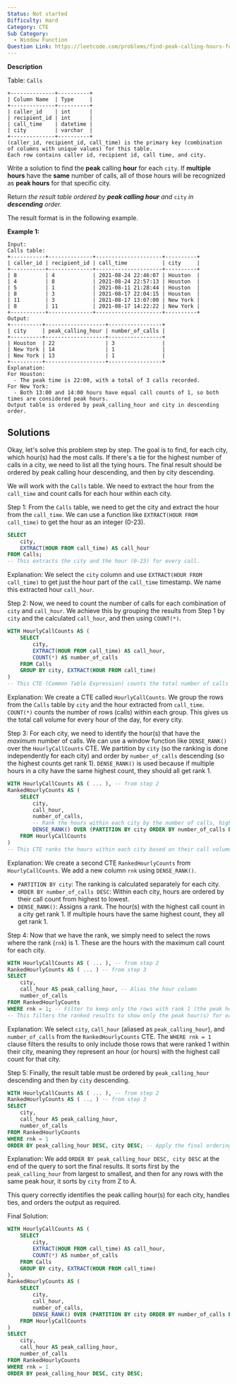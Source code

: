 ```yaml
---
Status: Not started
Difficulty: Hard
Category: CTE
Sub Category:
  - Window Function
Question Link: https://leetcode.com/problems/find-peak-calling-hours-for-each-city
---
```

**Description**

Table: `Calls`

```Plain
+--------------+----------+
| Column Name  | Type     |
+--------------+----------+
| caller_id    | int      |
| recipient_id | int      |
| call_time    | datetime |
| city         | varchar  |
+--------------+----------+
(caller_id, recipient_id, call_time) is the primary key (combination of columns with unique values) for this table.
Each row contains caller id, recipient id, call time, and city.
```

Write a solution to find the **peak** calling **hour** for each `city`. If **multiple hours** have the **same** number of calls, all of those hours will be recognized as **peak hours** for that specific city.

Return _the result table ordered by **peak calling hour** and_ `city` _in **descending** order._

The result format is in the following example.

**Example 1:**

```Plain
Input:
Calls table:
+-----------+--------------+---------------------+----------+
| caller_id | recipient_id | call_time           | city     |
+-----------+--------------+---------------------+----------+
| 8         | 4            | 2021-08-24 22:46:07 | Houston  |
| 4         | 8            | 2021-08-24 22:57:13 | Houston  |
| 5         | 1            | 2021-08-11 21:28:44 | Houston  |
| 8         | 3            | 2021-08-17 22:04:15 | Houston  |
| 11        | 3            | 2021-08-17 13:07:00 | New York |
| 8         | 11           | 2021-08-17 14:22:22 | New York |
+-----------+--------------+---------------------+----------+
Output:
+----------+-------------------+-----------------+
| city     | peak_calling_hour | number_of_calls |
+----------+-------------------+-----------------+
| Houston  | 22                | 3               |
| New York | 14                | 1               |
| New York | 13                | 1               |
+----------+-------------------+-----------------+
Explanation:
For Houston:
  - The peak time is 22:00, with a total of 3 calls recorded.
For New York:
  - Both 13:00 and 14:00 hours have equal call counts of 1, so both times are considered peak hours.
Output table is ordered by peak_calling_hour and city in descending order.
```

## Solutions

Okay, let's solve this problem step by step. The goal is to find, for each city, which hour(s) had the most calls. If there's a tie for the highest number of calls in a city, we need to list all the tying hours. The final result should be ordered by peak calling hour descending, and then by city descending.

We will work with the `Calls` table. We need to extract the hour from the `call_time` and count calls for each hour within each city.

Step 1: From the `Calls` table, we need to get the city and extract the hour from the `call_time`. We can use a function like `EXTRACT(HOUR FROM call_time)` to get the hour as an integer (0-23).

```SQL
SELECT
    city,
    EXTRACT(HOUR FROM call_time) AS call_hour
FROM Calls;
-- This extracts the city and the hour (0-23) for every call.
```

Explanation: We select the `city` column and use `EXTRACT(HOUR FROM call_time)` to get just the hour part of the `call_time` timestamp. We name this extracted hour `call_hour`.

Step 2: Now, we need to count the number of calls for each combination of `city` and `call_hour`. We achieve this by grouping the results from Step 1 by `city` and the calculated `call_hour`, and then using `COUNT(*)`.

```SQL
WITH HourlyCallCounts AS (
    SELECT
        city,
        EXTRACT(HOUR FROM call_time) AS call_hour,
        COUNT(*) AS number_of_calls
    FROM Calls
    GROUP BY city, EXTRACT(HOUR FROM call_time)
)
-- This CTE (Common Table Expression) counts the total number of calls for each specific hour within each city.
```

Explanation: We create a CTE called `HourlyCallCounts`. We group the rows from the `Calls` table by `city` and the hour extracted from `call_time`. `COUNT(*)` counts the number of rows (calls) within each group. This gives us the total call volume for every hour of the day, for every city.

Step 3: For each city, we need to identify the hour(s) that have the _maximum_ number of calls. We can use a window function like `DENSE_RANK()` over the `HourlyCallCounts` CTE. We partition by `city` (so the ranking is done independently for each city) and order by `number_of_calls` descending (so the highest counts get rank 1). `DENSE_RANK()` is used because if multiple hours in a city have the same highest count, they should all get rank 1.

```SQL
WITH HourlyCallCounts AS ( ... ), -- from step 2
RankedHourlyCounts AS (
    SELECT
        city,
        call_hour,
        number_of_calls,
        -- Rank the hours within each city by the number of calls, highest count gets rank 1
        DENSE_RANK() OVER (PARTITION BY city ORDER BY number_of_calls DESC) as rnk
    FROM HourlyCallCounts
)
-- This CTE ranks the hours within each city based on their call volume. Rank 1 is the peak hour(s).
```

Explanation: We create a second CTE `RankedHourlyCounts` from `HourlyCallCounts`. We add a new column `rnk` using `DENSE_RANK()`.

- `PARTITION BY city`: The ranking is calculated separately for each city.
- `ORDER BY number_of_calls DESC`: Within each city, hours are ordered by their call count from highest to lowest.
- `DENSE_RANK()`: Assigns a rank. The hour(s) with the highest call count in a city get rank 1. If multiple hours have the same highest count, they all get rank 1.

Step 4: Now that we have the rank, we simply need to select the rows where the rank (`rnk`) is 1. These are the hours with the maximum call count for each city.

```SQL
WITH HourlyCallCounts AS ( ... ), -- from step 2
RankedHourlyCounts AS ( ... ) -- from step 3
SELECT
    city,
    call_hour AS peak_calling_hour, -- Alias the hour column
    number_of_calls
FROM RankedHourlyCounts
WHERE rnk = 1; -- Filter to keep only the rows with rank 1 (the peak hours)
-- This filters the ranked results to show only the peak hour(s) for each city.
```

Explanation: We select `city`, `call_hour` (aliased as `peak_calling_hour`), and `number_of_calls` from the `RankedHourlyCounts` CTE. The `WHERE rnk = 1` clause filters the results to only include those rows that were ranked 1 within their city, meaning they represent an hour (or hours) with the highest call count for that city.

Step 5: Finally, the result table must be ordered by `peak_calling_hour` descending and then by `city` descending.

```SQL
WITH HourlyCallCounts AS ( ... ), -- from step 2
RankedHourlyCounts AS ( ... ) -- from step 3
SELECT
    city,
    call_hour AS peak_calling_hour,
    number_of_calls
FROM RankedHourlyCounts
WHERE rnk = 1
ORDER BY peak_calling_hour DESC, city DESC; -- Apply the final ordering
```

Explanation: We add `ORDER BY peak_calling_hour DESC, city DESC` at the end of the query to sort the final results. It sorts first by the `peak_calling_hour` from largest to smallest, and then for any rows with the same peak hour, it sorts by `city` from Z to A.

This query correctly identifies the peak calling hour(s) for each city, handles ties, and orders the output as required.

Final Solution:

```SQL
WITH HourlyCallCounts AS (
    SELECT
        city,
        EXTRACT(HOUR FROM call_time) AS call_hour,
        COUNT(*) AS number_of_calls
    FROM Calls
    GROUP BY city, EXTRACT(HOUR FROM call_time)
),
RankedHourlyCounts AS (
    SELECT
        city,
        call_hour,
        number_of_calls,
        DENSE_RANK() OVER (PARTITION BY city ORDER BY number_of_calls DESC) as rnk
    FROM HourlyCallCounts
)
SELECT
    city,
    call_hour AS peak_calling_hour,
    number_of_calls
FROM RankedHourlyCounts
WHERE rnk = 1
ORDER BY peak_calling_hour DESC, city DESC;
```